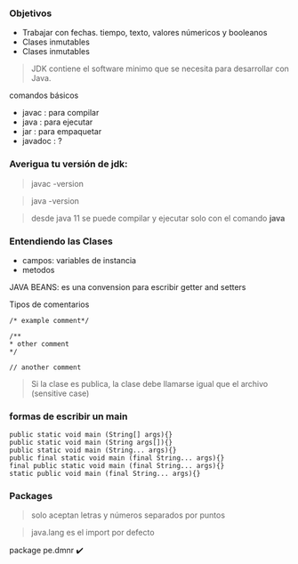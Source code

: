 ### Objetivos 

- Trabajar con fechas. tiempo, texto, valores númericos y booleanos
- Clases inmutables
- Clases inmutables


> JDK contiene el software minimo que se necesita para desarrollar con Java.

comandos básicos
- javac : para compilar
- java : para ejecutar
- jar : para empaquetar
- javadoc : ?

### Averigua tu versión de jdk:
> javac -version

> java -version

> desde java 11 se puede compilar y ejecutar solo con el comando **java**



### Entendiendo las Clases
- campos: variables de instancia
- metodos 

JAVA BEANS: es una convension para escribir getter and setters

Tipos de comentarios

```
/* example comment*/

/**
* other comment
*/

// another comment

```


> Si la clase es publica, la clase debe llamarse igual que el archivo (sensitive case)

### formas de escribir un main

```
public static void main (String[] args){}
public static void main (String args[]){}
public static void main (String... args){}
public final static void main (final String... args){}
final public static void main (final String... args){}
static public void main (final String... args){}
```


### Packages
> solo aceptan letras y números separados por puntos

> java.lang es el import por defecto


package pe.dmnr :heavy_check_mark:

